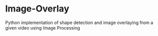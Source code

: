 # Image-Overlay
Python implementation of shape detection and image overlaying from a given video using Image Processing
